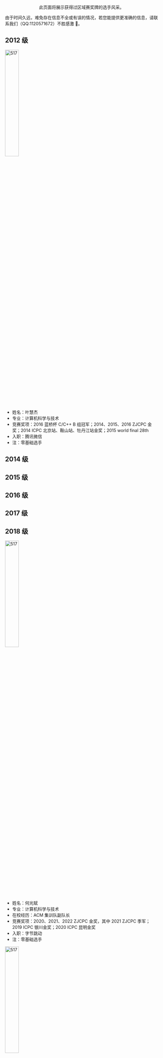 <center>
    此页面将展示获得过区域赛奖牌的选手风采。
</center>

由于时间久远，难免存在信息不全或有误的情况，若您能提供更准确的信息，请联系我们（QQ:1120571672）不胜感激 🫰。

## 2012 级
<img src="/叶慧杰.jpg" alt="517" width="30%">

- 姓名：叶慧杰
- 专业：计算机科学与技术
- 竞赛奖项：$2016$ 蓝桥杯 C/C++ B 组冠军；$2014$、$2015$、$2016$ ZJCPC 金奖；$2014$ ICPC 北京站、鞍山站、牡丹江站金奖；$2015$ world final 28th
- 入职：腾讯微信
- 注：零基础选手

## 2014 级

## 2015 级

## 2016 级

## 2017 级  

## 2018 级
<img src="/何光赋.jpg" alt="517" width="30%">

- 姓名：何光赋
- 专业：计算机科学与技术
- 在校经历：ACM 集训队副队长
- 竞赛奖项：$2020$、$2021$、$2022$ ZJCPC 金奖，其中 $2021$ ZJCPC 季军；$2019$ ICPC 银川金奖；$2020$ ICPC 昆明金奖
- 入职：字节跳动
- 注：零基础选手 
  
<img src="/胡成一.jpg" alt="517" width="30%">

- 姓名：胡成一
- 专业：计算机科学与技术（全英班）
- 在校经历：ACM 集训队队长
- 竞赛奖项：$2020$、$2021$、$2022$ ZJCPC 金奖，其中 $2021$ ZJCPC 季军；$2019$ ICPC 银川金奖；$2020$ ICPC 昆明金奖
- 入职：字节跳动
- 注：零基础选手

## 2019 级

## 2020 级

## 2021 级

## 2022 级

## 2023 级

## 2024 级